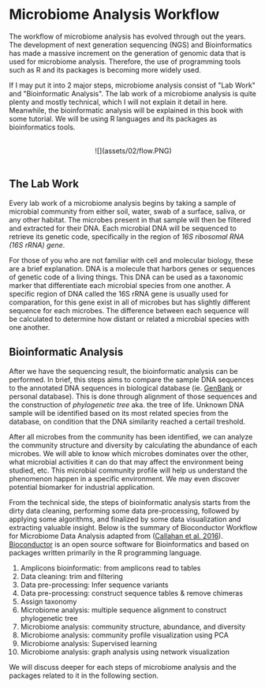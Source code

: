 
# Microbiome Analysis Workflow

The workflow of microbiome analysis has evolved through out the years. The development of next generation sequencing (NGS) and Bioinformatics has made a massive increment on the generation of genomic data that is used for microbiome analysis. Therefore, the use of programming tools such as R and its packages is becoming more widely used. 

If I may put it into 2 major steps, microbiome analysis consist of "Lab Work" and "Bioinformatic Analysis". The lab work of a microbiome analysis is quite plenty and mostly technical, which I will not explain it detail in here. Meanwhile, the bioinformatic analysis will be explained in this book with some tutorial. We will be using R languages and its packages as bioinformatics tools.

<br>
<center>
![](assets/02/flow.PNG)
</center>
<br>

## The Lab Work

Every lab work of a microbiome analysis begins by taking a sample of microbial community from either soil, water, swab of a surface, saliva, or any other habitat. The microbes present in that sample will then be filtered and extracted for their DNA. Each microbial DNA will be sequenced to retrieve its genetic code, specifically in the region of *16S ribosomal RNA (16S rRNA) gene*.

For those of you who are not familiar with cell and molecular biology, these are a brief explanation. DNA is a molecule that harbors genes or sequences of genetic code of a living things. This DNA can be used as a taxonomic marker that differentiate each microbial species from one another. A specific region of DNA called the 16S rRNA gene is usually used for comparation, for this gene exist in all of microbes but has slightly different sequence for each microbes. The difference between each sequence will be calculated to determine how distant or related a microbial species with one another.

## Bioinformatic Analysis

After we have the sequencing result, the bioinformatic analysis can be performed. In brief, this steps aims to compare the sample DNA sequences to the annotated DNA sequences in biological database (ie. [GenBank](https://www.ncbi.nlm.nih.gov/genbank/) or personal database). This is done through alignment of those sequences and the construction of *phylogenetic tree* aka. the tree of life. Unknown DNA sample will be identified based on its most related species from the database, on condition that the DNA similarity reached a certail treshold. 

After all microbes from the community has been identified, we can analyze the community structure and diversity by calculating the abundance of each microbes. We will able to know which microbes dominates over the other, what microbial activities it can do that may affect the environment being studied, etc. This microbial community profile will help us understand the phenomenon happen in a specific environment. We may even discover potential biomarker for industrial application.

From the technical side, the steps of bioinformatic analysis starts from the dirty data cleaning, performing some data pre-processing, followed by applying some algorithms, and finalized by some data visualization and extracting valuable insight. Below is the summary of Bioconductor Workflow for Microbiome Data Analysis adapted from ([Callahan et al. 2016](https://www.ncbi.nlm.nih.gov/pmc/articles/PMC4955027/)). [Bioconductor](https://www.bioconductor.org/) is an 
open source software for Bioinformatics and based on packages written primarily in the R programming language. 

1. Amplicons bioinformatic: from amplicons read to tables
2. Data cleaning: trim and filtering
3. Data pre-processing: Infer sequence variants
4. Data pre-processing: construct sequence tables & remove chimeras
5. Assign taxonomy
6. Microbiome analysis: multiple sequence alignment to construct phylogenetic tree
7. Microbiome analysis: community structure, abundance, and diversity
8. Microbiome analysis: community profile visualization using PCA
9. Microbiome analysis: Supervised learning
10. Microbiome analysis: graph analysis using network visualization

We will discuss deeper for each steps of microbiome analysis and the packages related to it in the following section.
